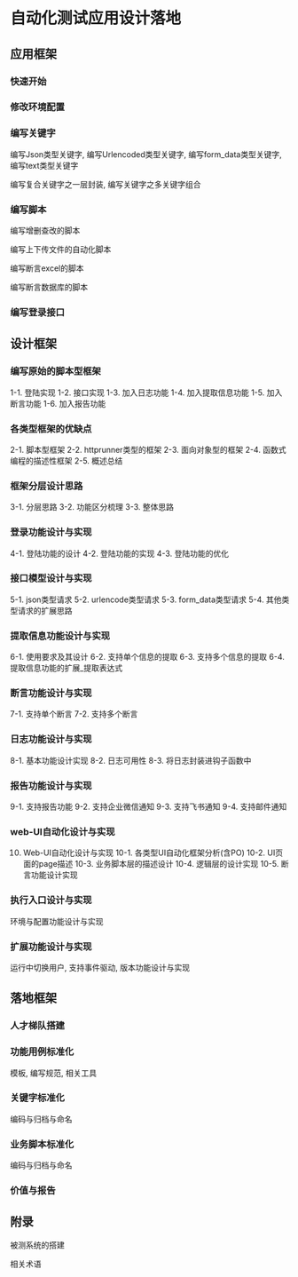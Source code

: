 # 自动化测试应用设计落地

## 应用框架

### 快速开始

### 修改环境配置

### 编写关键字

编写Json类型关键字, 编写Urlencoded类型关键字, 编写form_data类型关键字, 编写text类型关键字

编写复合关键字之一层封装, 编写关键字之多关键字组合

### 编写脚本

编写增删查改的脚本

编写上下传文件的自动化脚本

编写断言excel的脚本

编写断言数据库的脚本

### 编写登录接口



## 设计框架

### 编写原始的脚本型框架

1-1. 登陆实现
1-2. 接口实现
1-3. 加入日志功能
1-4. 加入提取信息功能
1-5. 加入断言功能
1-6. 加入报告功能

### 各类型框架的优缺点

2-1. 脚本型框架
2-2. httprunner类型的框架
2-3. 面向对象型的框架
2-4. 函数式编程的描述性框架
2-5. 概述总结

### 框架分层设计思路

3-1. 分层思路
3-2. 功能区分梳理
3-3. 整体思路

### 登录功能设计与实现

4-1. 登陆功能的设计
4-2. 登陆功能的实现
4-3. 登陆功能的优化

### 接口模型设计与实现

5-1. json类型请求
5-2. urlencode类型请求
5-3. form_data类型请求
5-4. 其他类型请求的扩展思路

### 提取信息功能设计与实现

6-1. 使用要求及其设计
6-2. 支持单个信息的提取
6-3. 支持多个信息的提取
6-4. 提取信息功能的扩展_提取表达式

### 断言功能设计与实现

7-1. 支持单个断言
7-2. 支持多个断言

### 日志功能设计与实现

8-1. 基本功能设计实现
8-2. 日志可用性
8-3. 将日志封装进钩子函数中

### 报告功能设计与实现

9-1. 支持报告功能
9-2. 支持企业微信通知
9-3. 支持飞书通知
9-4. 支持邮件通知

### web-UI自动化设计与实现

10. Web-UI自动化设计与实现
10-1. 各类型UI自动化框架分析(含PO)
10-2. UI页面的page描述
10-3. 业务脚本层的描述设计
10-4. 逻辑层的设计实现
10-5. 断言功能设计实现

### 执行入口设计与实现

环境与配置功能设计与实现

### 扩展功能设计与实现

运行中切换用户, 支持事件驱动, 版本功能设计与实现



## 落地框架

### 人才梯队搭建

### 功能用例标准化

模板, 编写规范, 相关工具

### 关键字标准化

编码与归档与命名

### 业务脚本标准化

编码与归档与命名

### 价值与报告

## 附录

被测系统的搭建

相关术语